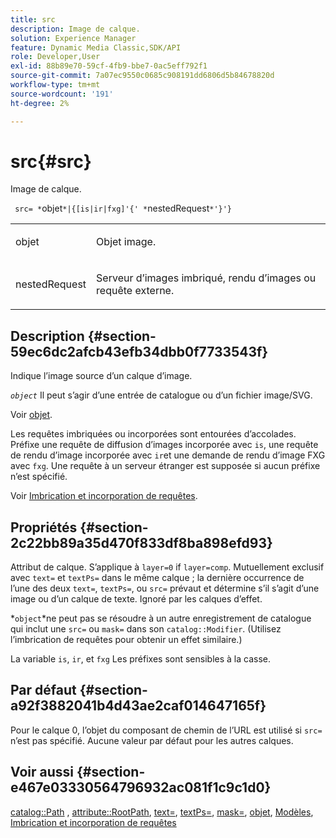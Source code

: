 ```yaml
---
title: src
description: Image de calque.
solution: Experience Manager
feature: Dynamic Media Classic,SDK/API
role: Developer,User
exl-id: 88b89e70-59cf-4fb9-bbe7-0ac5eff792f1
source-git-commit: 7a07ec9550c0685c908191dd6806d5b84678820d
workflow-type: tm+mt
source-wordcount: '191'
ht-degree: 2%

---
```


# src{#src}

Image de calque.

` src= *`objet`*|{[is|ir|fxg]'{' *`nestedRequest`*'}'}`

<table id="simpletable_59104309B8284B21ABCE7DC95BF5A273"> 
 <tr class="strow"> 
  <td class="stentry"> <p> <span class="varname"> objet </span> </p> </td> 
  <td class="stentry"> <p>Objet image. </p> </td> 
 </tr> 
 <tr class="strow"> 
  <td class="stentry"> <p> <span class="varname"> nestedRequest </span> </p> </td> 
  <td class="stentry"> <p>Serveur d’images imbriqué, rendu d’images ou requête externe. </p> </td> 
 </tr> 
</table>

## Description {#section-59ec6dc2afcb43efb34dbb0f7733543f}

Indique l’image source d’un calque d’image.

*`object`* Il peut s’agir d’une entrée de catalogue ou d’un fichier image/SVG.

Voir [objet](../../../../../is-api/http-ref/image-serving-api-ref/c-http-protocol-reference/c-data-types/r-object.md#reference-2591bd24548d462782c68d138ef795a0).

Les requêtes imbriquées ou incorporées sont entourées d’accolades. Préfixe une requête de diffusion d’images incorporée avec `is`, une requête de rendu d’image incorporée avec `ir`et une demande de rendu d’image FXG avec `fxg`. Une requête à un serveur étranger est supposée si aucun préfixe n’est spécifié.

Voir [Imbrication et incorporation de requêtes](../../../../../is-api/http-ref/image-serving-api-ref/c-http-protocol-reference/c-syntax-and-features/r-request-nesting-and-embedding.md#reference-38ec66d4062046589e16c39bf1c6049b).

## Propriétés {#section-2c22bb89a35d470f833df8ba898efd93}

Attribut de calque. S’applique à `layer=0` if `layer=comp`. Mutuellement exclusif avec `text=` et `textPs=` dans le même calque ; la dernière occurrence de l’une des deux `text=`, `textPs=`, ou `src=` prévaut et détermine s’il s’agit d’une image ou d’un calque de texte. Ignoré par les calques d’effet.

*`object`*ne peut pas se résoudre à un autre enregistrement de catalogue qui inclut une `src=` ou `mask=` dans son `catalog::Modifier`. (Utilisez l’imbrication de requêtes pour obtenir un effet similaire.)

La variable `is`, `ir`, et `fxg` Les préfixes sont sensibles à la casse.

## Par défaut {#section-a92f3882041b4d43ae2caf014647165f}

Pour le calque 0, l’objet du composant de chemin de l’URL est utilisé si `src=` n’est pas spécifié. Aucune valeur par défaut pour les autres calques.

## Voir aussi {#section-e467e03330564796932ac081f1c9c1d0}

[catalog::Path](/help/aem-is-ir-api/is-api/image-catalog/image-serving-api-ref/c-image-catalog-reference/c-image-svg-data-reference/c-image-data-reference/r-path-cat.md) , [attribute::RootPath](../../../../../is-api/image-catalog/image-serving-api-ref/c-image-catalog-reference/c-attributes-reference/r-rootpath.md#reference-17d57e5967be403b8408fa7214017494), [text=](../../../../../is-api/http-ref/image-serving-api-ref/c-http-protocol-reference/c-command-reference/r-text.md#reference-84634052e48548539a1ef63cbe41f22f), [textPs=](../../../../../is-api/http-ref/image-serving-api-ref/c-http-protocol-reference/c-command-reference/r-textps.md#reference-4209a2a6169f44278da2647cfb0cd767), [mask=](../../../../../is-api/http-ref/image-serving-api-ref/c-http-protocol-reference/c-command-reference/r-mask.md#reference-922254e027404fb890b850e2723ee06e), [objet](../../../../../is-api/http-ref/image-serving-api-ref/c-http-protocol-reference/c-data-types/r-object.md#reference-2591bd24548d462782c68d138ef795a0), [Modèles](../../../../../is-api/http-ref/image-serving-api-ref/c-http-protocol-reference/c-templates/c-templates.md#concept-3cd2d2adae0e41b2979b9640244d4d3e), [Imbrication et incorporation de requêtes](../../../../../is-api/http-ref/image-serving-api-ref/c-http-protocol-reference/c-syntax-and-features/r-request-nesting-and-embedding.md#reference-38ec66d4062046589e16c39bf1c6049b)

